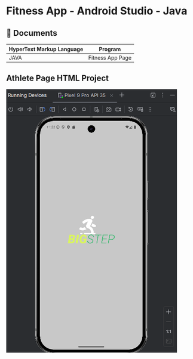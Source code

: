 # Fitness App -  Android Studio - Java


## 📔 Documents

| HyperText Markup Language | Program |
| ------- | ------------ |
| JAVA |   Fitness App Page|



## Athlete Page HTML Project
![Screenshot 2024-07-22 131710.png](https://github.com/LizzyTrevisan/Fitness_App_Adroid_Studio/blob/main/launch_page.png)
